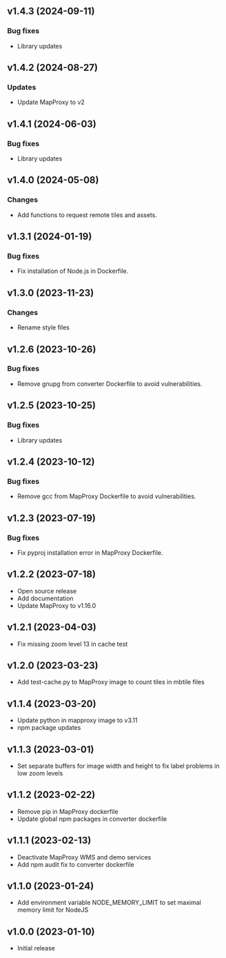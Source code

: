 ## v1.4.3 (2024-09-11)

### Bug fixes
* Library updates

## v1.4.2 (2024-08-27)

### Updates
* Update MapProxy to v2

## v1.4.1 (2024-06-03)

### Bug fixes
* Library updates

## v1.4.0 (2024-05-08)

### Changes
* Add functions to request remote tiles and assets.

## v1.3.1 (2024-01-19)

### Bug fixes
* Fix installation of Node.js in Dockerfile.

## v1.3.0 (2023-11-23)

### Changes
* Rename style files

## v1.2.6 (2023-10-26)

### Bug fixes
* Remove gnupg from converter Dockerfile to avoid vulnerabilities.

## v1.2.5 (2023-10-25)

### Bug fixes
* Library updates

## v1.2.4 (2023-10-12)

### Bug fixes
* Remove gcc from MapProxy Dockerfile to avoid vulnerabilities.

## v1.2.3 (2023-07-19)

### Bug fixes
* Fix pyproj installation error in MapProxy Dockerfile.

## v1.2.2 (2023-07-18)

* Open source release
* Add documentation
* Update MapProxy to v1.16.0

## v1.2.1 (2023-04-03)

* Fix missing zoom level 13 in cache test

## v1.2.0 (2023-03-23)

* Add test-cache.py to MapProxy image to count tiles in mbtile files

## v1.1.4 (2023-03-20)

* Update python in mapproxy image to v3.11
* npm package updates

## v1.1.3 (2023-03-01)

* Set separate buffers for image width and height to fix label problems in low zoom levels

## v1.1.2 (2023-02-22)

* Remove pip in MapProxy dockerfile
* Update global npm packages in converter dockerfile

## v1.1.1 (2023-02-13)

* Deactivate MapProxy WMS and demo services
* Add npm audit fix to converter dockerfile

## v1.1.0 (2023-01-24)

* Add environment variable NODE_MEMORY_LIMIT to set maximal memory limit for NodeJS 

## v1.0.0 (2023-01-10)

* Initial release
